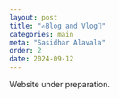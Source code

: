 ```yaml
---
layout: post
title: "✍️Blog and Vlog🎥"
categories: main
meta: "Sasidhar Alavala"
order: 2
date: 2024-09-12
---
```


Website under preparation.
